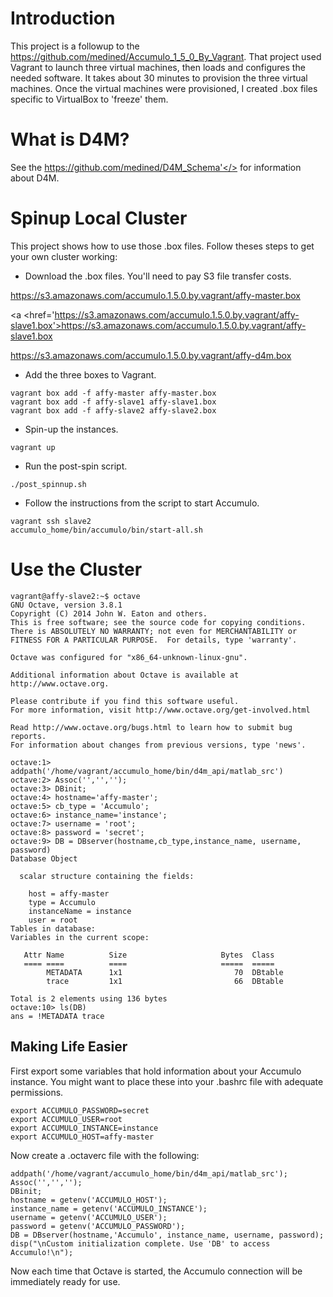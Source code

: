 # Introduction

This project is a followup to the https://github.com/medined/Accumulo_1_5_0_By_Vagrant. That project used Vagrant to launch three virtual machines, then loads and configures the needed software. It takes about 30 minutes to provision the three virtual machines. Once the virtual machines were provisioned, I created .box files specific to VirtualBox to 'freeze' them.

# What is D4M?

See the <a target='_blank' href='D4M Home Page'>https://github.com/medined/D4M_Schema'</> for information about D4M.

# Spinup Local Cluster

This project shows how to use those .box files. Follow theses steps to get your own cluster working:

* Download the .box files. You'll need to pay S3 file transfer costs.

 <a href='https://s3.amazonaws.com/accumulo.1.5.0.by.vagrant/affy-master.box'>https://s3.amazonaws.com/accumulo.1.5.0.by.vagrant/affy-master.box</a>

 <a <href='https://s3.amazonaws.com/accumulo.1.5.0.by.vagrant/affy-slave1.box'>https://s3.amazonaws.com/accumulo.1.5.0.by.vagrant/affy-slave1.box</a>

 <a href='https://s3.amazonaws.com/accumulo.1.5.0.by.vagrant/affy-d4m.box'>https://s3.amazonaws.com/accumulo.1.5.0.by.vagrant/affy-d4m.box</a>

* Add the three boxes to Vagrant.

```
vagrant box add -f affy-master affy-master.box
vagrant box add -f affy-slave1 affy-slave1.box
vagrant box add -f affy-slave2 affy-slave2.box
```

* Spin-up the instances.

```
vagrant up
```

* Run the post-spin script.

```
./post_spinnup.sh
```

* Follow the instructions from the script to start Accumulo.

```
vagrant ssh slave2
accumulo_home/bin/accumulo/bin/start-all.sh
```

# Use the Cluster

```
vagrant@affy-slave2:~$ octave
GNU Octave, version 3.8.1
Copyright (C) 2014 John W. Eaton and others.
This is free software; see the source code for copying conditions.
There is ABSOLUTELY NO WARRANTY; not even for MERCHANTABILITY or
FITNESS FOR A PARTICULAR PURPOSE.  For details, type 'warranty'.

Octave was configured for "x86_64-unknown-linux-gnu".

Additional information about Octave is available at http://www.octave.org.

Please contribute if you find this software useful.
For more information, visit http://www.octave.org/get-involved.html

Read http://www.octave.org/bugs.html to learn how to submit bug reports.
For information about changes from previous versions, type 'news'.

octave:1> addpath('/home/vagrant/accumulo_home/bin/d4m_api/matlab_src')
octave:2> Assoc('','','');
octave:3> DBinit;
octave:4> hostname='affy-master';
octave:5> cb_type = 'Accumulo';
octave:6> instance_name='instance';
octave:7> username = 'root';
octave:8> password = 'secret';
octave:9> DB = DBserver(hostname,cb_type,instance_name, username, password)
Database Object

  scalar structure containing the fields:

    host = affy-master
    type = Accumulo
    instanceName = instance
    user = root
Tables in database:
Variables in the current scope:

   Attr Name          Size                     Bytes  Class
   ==== ====          ====                     =====  =====
        METADATA      1x1                         70  DBtable
        trace         1x1                         66  DBtable

Total is 2 elements using 136 bytes
octave:10> ls(DB)
ans = !METADATA trace
```

## Making Life Easier

First export some variables that hold information about your Accumulo instance. You might want to place these into your .bashrc file with adequate permissions.

```
export ACCUMULO_PASSWORD=secret
export ACCUMULO_USER=root
export ACCUMULO_INSTANCE=instance
export ACCUMULO_HOST=affy-master
```

Now create a .octaverc file with the following:

```
addpath('/home/vagrant/accumulo_home/bin/d4m_api/matlab_src');
Assoc('','','');
DBinit;
hostname = getenv('ACCUMULO_HOST');
instance_name = getenv('ACCUMULO_INSTANCE');
username = getenv('ACCUMULO_USER');
password = getenv('ACCUMULO_PASSWORD');
DB = DBserver(hostname,'Accumulo', instance_name, username, password);
disp("\nCustom initialization complete. Use 'DB' to access Accumulo!\n");
```

Now each time that Octave is started, the Accumulo connection will be immediately ready for use.

